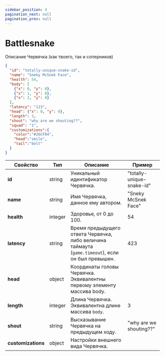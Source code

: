 ```yaml
---
sidebar_position: 4
pagination_next: null
pagination_prev: null
---
```


# Battlesnake

Описание Червячка (как твоего, так и соперников)

```json
{
  "id": "totally-unique-snake-id",
  "name": "Sneky McSnek Face",
  "health": 54,
  "body": [
    {"x": 0, "y": 0},
    {"x": 1, "y": 0},
    {"x": 2, "y": 0}
  ],
  "latency": "123",
  "head": {"x": 0, "y": 0},
  "length": 3,
  "shout": "why are we shouting??",
  "squad": "1",
  "customizations":{
    "color":"#26CF04",
    "head":"smile",
    "tail":"bolt"
  }
}
```

| **Свойство**       | **Тип** | **Описание**  | **Пример** |
| ------------------ | -------- | ---------- | ------------ |
| **id**             | string   | Уникальный идентификатор Червячка.  | "totally-unique-snake-id" |
| **name**           | string   | Имя Червячка, данное ему автором.   | "Sneky McSnek Face"     |
| **health**         | integer  | Здоровье, от 0 до 100.              | 54                      |
| **latency**        | string   | Время предыдущего ответа Червячка, либо величина таймаута (<code>game.timeout</code>), если он был превышен. | 423 |
| **head**           | object   | Координаты головы Червячка. Эквивалентны первому элементу массива body. |   |
| **length**         | integer  | Длина Червячка. Эквивалентна длине массива `body`. | 3 |
| **shout**          | string   | Высказывание Червячка на предыдущем ходу. | "why are we shouting??" |
| **customizations** | object   | Настройки внешнего вида Червячка.|  |
